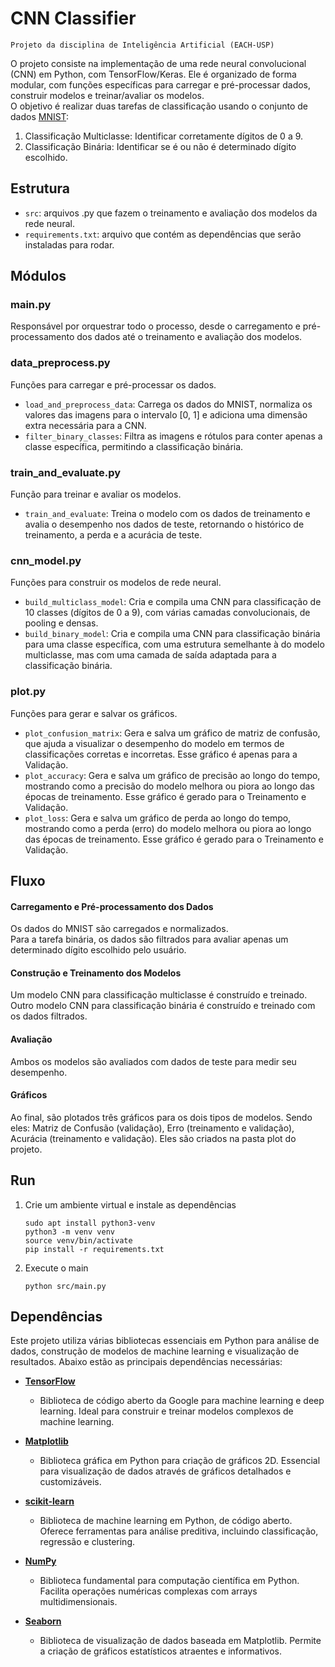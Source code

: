 # CNN Classifier
    Projeto da disciplina de Inteligência Artificial (EACH-USP)

O projeto consiste na implementação de uma rede neural convolucional (CNN) em Python, com TensorFlow/Keras. Ele é organizado de forma modular, com funções específicas para carregar e pré-processar dados, construir modelos e treinar/avaliar os modelos.   
O objetivo é realizar duas tarefas de classificação usando o conjunto de dados [MNIST](https://www.tensorflow.org/datasets/catalog/mnist?hl=pt-br):

1. Classificação Multiclasse: Identificar corretamente dígitos de 0 a 9.
2. Classificação Binária: Identificar se é ou não é determinado dígito escolhido.

## Estrutura

- `src`: arquivos .py que fazem o treinamento e avaliação dos modelos da rede neural.
- `requirements.txt`: arquivo que contém as dependências que serão instaladas para rodar.

## Módulos
### main.py
Responsável por orquestrar todo o processo, desde o carregamento e pré-processamento dos dados até o treinamento e avaliação dos modelos.

### data_preprocess.py
Funções para carregar e pré-processar os dados.  
* `load_and_preprocess_data`: Carrega os dados do MNIST, normaliza os valores das imagens para o intervalo [0, 1] e adiciona uma dimensão extra necessária para a CNN.  
* `filter_binary_classes`: Filtra as imagens e rótulos para conter apenas a classe específica, permitindo a classificação binária.

### train_and_evaluate.py
Função para treinar e avaliar os modelos.  
* `train_and_evaluate`: Treina o modelo com os dados de treinamento e avalia o desempenho nos dados de teste, retornando o histórico de treinamento, a perda e a acurácia de teste.

### cnn_model.py
Funções para construir os modelos de rede neural.  
* `build_multiclass_model`: Cria e compila uma CNN para classificação de 10 classes (dígitos de 0 a 9), com várias camadas convolucionais, de pooling e densas.  
* `build_binary_model`: Cria e compila uma CNN para classificação binária para uma classe específica, com uma estrutura semelhante à do modelo multiclasse, mas com uma camada de saída adaptada para a classificação binária.

### plot.py
Funções para gerar e salvar os gráficos.  
* `plot_confusion_matrix`: Gera e salva um gráfico de matriz de confusão, que ajuda a visualizar o desempenho do modelo em termos de classificações corretas e incorretas. Esse gráfico é apenas para a Validação.
* `plot_accuracy`: Gera e salva um gráfico de precisão ao longo do tempo, mostrando como a precisão do modelo melhora ou piora ao longo das épocas de treinamento. Esse gráfico é gerado para o Treinamento e Validação.
* `plot_loss`: Gera e salva um gráfico de perda ao longo do tempo, mostrando como a perda (erro) do modelo melhora ou piora ao longo das épocas de treinamento. Esse gráfico é gerado para o Treinamento e Validação.

## Fluxo
#### Carregamento e Pré-processamento dos Dados
Os dados do MNIST são carregados e normalizados.  
Para a tarefa binária, os dados são filtrados para avaliar apenas um determinado dígito escolhido pelo usuário.

#### Construção e Treinamento dos Modelos
Um modelo CNN para classificação multiclasse é construído e treinado.
Outro modelo CNN para classificação binária é construído e treinado com os dados filtrados.

#### Avaliação
Ambos os modelos são avaliados com dados de teste para medir seu desempenho.

#### Gráficos
Ao final, são plotados três gráficos para os dois tipos de modelos. Sendo eles: Matriz de Confusão (validação), Erro (treinamento e validação), Acurácia (treinamento e validação). Eles são criados na pasta plot do projeto.

## Run
1. Crie um ambiente virtual e instale as dependências
   ~~~
   sudo apt install python3-venv
   python3 -m venv venv
   source venv/bin/activate
   pip install -r requirements.txt
   ~~~
2. Execute o main
   ~~~
   python src/main.py
   ~~~

## Dependências
Este projeto utiliza várias bibliotecas essenciais em Python para análise de dados, construção de modelos de machine learning e visualização de resultados. Abaixo estão as principais dependências necessárias:

- **[TensorFlow](https://www.tensorflow.org/)**
  - Biblioteca de código aberto da Google para machine learning e deep learning. Ideal para construir e treinar modelos complexos de machine learning.

- **[Matplotlib](https://matplotlib.org/)**
  - Biblioteca gráfica em Python para criação de gráficos 2D. Essencial para visualização de dados através de gráficos detalhados e customizáveis.

- **[scikit-learn](https://scikit-learn.org/stable/)**
  - Biblioteca de machine learning em Python, de código aberto. Oferece ferramentas para análise preditiva, incluindo classificação, regressão e clustering.

- **[NumPy](https://numpy.org/)**
  - Biblioteca fundamental para computação científica em Python. Facilita operações numéricas complexas com arrays multidimensionais.

- **[Seaborn](https://seaborn.pydata.org/)**
  - Biblioteca de visualização de dados baseada em Matplotlib. Permite a criação de gráficos estatísticos atraentes e informativos.